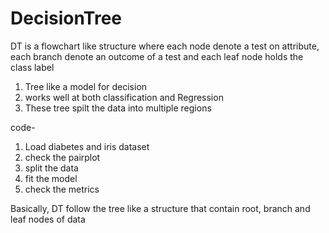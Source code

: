 # DecisionTree

DT is a flowchart like structure where each node denote a test on attribute, each branch denote an outcome of a test and each leaf node holds the class label

  1. Tree like a model for decision
  2. works well at both classification and Regression
  3. These tree spilt the data into multiple regions
  
code-
1. Load diabetes and iris dataset
2. check the pairplot
3. split the data
4. fit the model
5. check the metrics

Basically, DT follow the tree like a structure that contain root, branch and leaf nodes of data 
